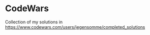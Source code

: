 # CodeWars
Сollection of my solutions in https://www.codewars.com/users/jegensomme/completed_solutions

